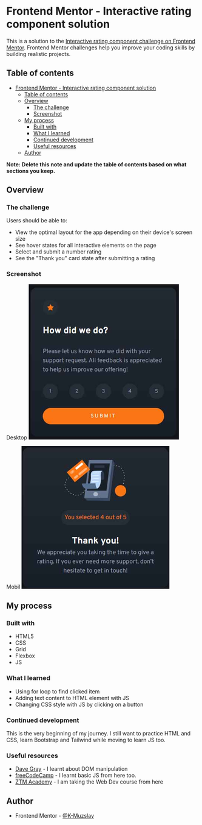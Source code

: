 # Frontend Mentor - Interactive rating component solution

This is a solution to the [Interactive rating component challenge on Frontend Mentor](https://www.frontendmentor.io/challenges/interactive-rating-component-koxpeBUmI). Frontend Mentor challenges help you improve your coding skills by building realistic projects.

## Table of contents

- [Frontend Mentor - Interactive rating component solution](#frontend-mentor---interactive-rating-component-solution)
  - [Table of contents](#table-of-contents)
  - [Overview](#overview)
    - [The challenge](#the-challenge)
    - [Screenshot](#screenshot)
  - [My process](#my-process)
    - [Built with](#built-with)
    - [What I learned](#what-i-learned)
    - [Continued development](#continued-development)
    - [Useful resources](#useful-resources)
  - [Author](#author)

**Note: Delete this note and update the table of contents based on what sections you keep.**

## Overview

### The challenge

Users should be able to:

- View the optimal layout for the app depending on their device's screen size
- See hover states for all interactive elements on the page
- Select and submit a number rating
- See the "Thank you" card state after submitting a rating

### Screenshot

Desktop
![Rating Part](screenshots/rating.jpg)

Mobil
![Thank Part](screenshots/thank.jpg)

## My process

### Built with

- HTML5
- CSS
- Grid
- Flexbox
- JS

### What I learned

- Using for loop to find clicked item
- Adding text content to HTML element with JS
- Changing CSS style with JS by clicking on a button

### Continued development

This is the very beginning of my journey.
I still want to practice HTML and CSS, learn Bootstrap and Tailwind while moving to learn JS too.

### Useful resources

- [Dave Gray](https://www.youtube.com/c/DaveGrayTeachesCode) - I learnt about DOM manipulation
- [freeCodeCamp](https://www.freecodecamp.org/) - I learnt basic JS from here too.
- [ZTM Academy](https://zerotomastery.io/) - I am taking the Web Dev course from here

## Author

- Frontend Mentor - [@K-Muzslay](https://www.frontendmentor.io/profile/K-Muzslay)
